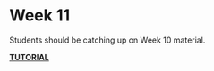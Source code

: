 Week 11 
=========================

Students should be catching up on Week 10 material.

**[TUTORIAL](./TUTORIAL.md)**



